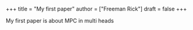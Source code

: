 +++
title = "My first paper"
author = ["Freeman Rick"]
draft = false
+++

My first paper is about MPC in multi heads
